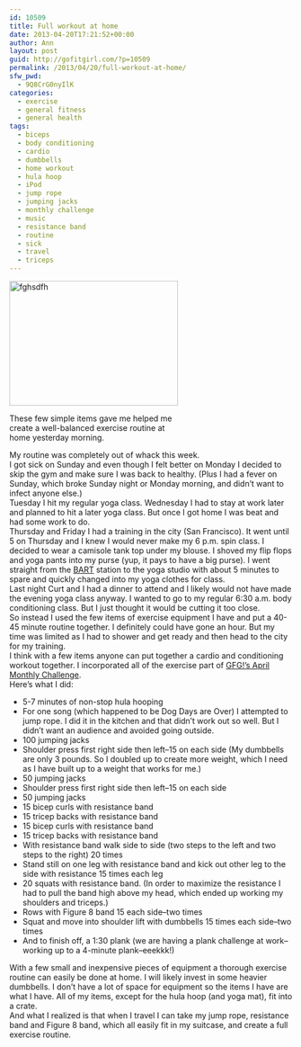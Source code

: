```yaml
---
id: 10509
title: Full workout at home
date: 2013-04-20T17:21:52+00:00
author: Ann
layout: post
guid: http://gofitgirl.com/?p=10509
permalink: /2013/04/20/full-workout-at-home/
sfw_pwd:
  - 9Q8CrG0nyIlK
categories:
  - exercise
  - general fitness
  - general health
tags:
  - biceps
  - body conditioning
  - cardio
  - dumbbells
  - home workout
  - hula hoop
  - iPod
  - jump rope
  - jumping jacks
  - monthly challenge
  - music
  - resistance band
  - routine
  - sick
  - travel
  - triceps
---
```

<div id="attachment_10512" style="width: 310px" class="wp-caption alignleft">
  <a href="http://gofitgirl.com/?attachment_id=10512" rel="attachment wp-att-10512"><img class="size-medium wp-image-10512" alt="fghsdfh" src="http://gofitgirl.com/wp-content/uploads/2013/04/Friday-workout-e1366502690806-300x222.jpg" width="300" height="222" /></a>
  
  <p class="wp-caption-text">
    These few simple items gave me helped me create a well-balanced exercise routine at home yesterday morning. 
  </p>
</div>

  
My routine was completely out of whack this week.  
I got sick on Sunday and even though I felt better on Monday I decided to skip the gym and make sure I was back to healthy. (Plus I had a fever on Sunday, which broke Sunday night or Monday morning, and didn&#8217;t want to infect anyone else.)  
Tuesday I hit my regular yoga class. Wednesday I had to stay at work later and planned to hit a later yoga class. But once I got home I was beat and had some work to do.  
Thursday and Friday I had a training in the city (San Francisco). It went until 5 on Thursday and I knew I would never make my 6 p.m. spin class. I decided to wear a camisole tank top under my blouse. I shoved my flip flops and yoga pants into my purse (yup, it pays to have a big purse). I went straight from the [BART](http://bart.gov) station to the yoga studio with about 5 minutes to spare and quickly changed into my yoga clothes for class.  
Last night Curt and I had a dinner to attend and I likely would not have made the evening yoga class anyway. I wanted to go to my regular 6:30 a.m. body conditioning class. But I just thought it would be cutting it too close.  
So instead I used the few items of exercise equipment I have and put a 40-45 minute routine together. I definitely could have gone an hour. But my time was limited as I had to shower and get ready and then head to the city for my training.  
I think with a few items anyone can put together a cardio and conditioning workout together. I incorporated all of the exercise part of [GFG!&#8217;s April Monthly Challenge](http://gofitgirl.com/?p=10354).  
Here&#8217;s what I did:

  * 5-7 minutes of non-stop hula hooping
  * For one song (which happened to be Dog Days are Over) I attempted to jump rope. I did it in the kitchen and that didn&#8217;t work out so well. But I didn&#8217;t want an audience and avoided going outside.
  * 100 jumping jacks
  * Shoulder press first right side then left&#8211;15 on each side (My dumbbells are only 3 pounds. So I doubled up to create more weight, which I need as I have built up to a weight that works for me.)
  * 50 jumping jacks
  * Shoulder press first right side then left&#8211;15 on each side
  * 50 jumping jacks
  * 15 bicep curls with resistance band
  * 15 tricep backs with resistance band
  * 15 bicep curls with resistance band
  * 15 tricep backs with resistance band
  * With resistance band walk side to side (two steps to the left and two steps to the right) 20 times
  * Stand still on one leg with resistance band and kick out other leg to the side with resistance 15 times each leg
  * 20 squats with resistance band. (In order to maximize the resistance I had to pull the band high above my head, which ended up working my shoulders and triceps.)
  * Rows with Figure 8 band 15 each side&#8211;two times
  * Squat and move into shoulder lift with dumbbells 15 times each side&#8211;two times
  * And to finish off, a 1:30 plank (we are having a plank challenge at work&#8211;working up to a 4-minute plank&#8211;eeekkk!)

With a few small and inexpensive pieces of equipment a thorough exercise routine can easily be done at home. I will likely invest in some heavier dumbbells. I don&#8217;t have a lot of space for equipment so the items I have are what I have. All of my items, except for the hula hoop (and yoga mat), fit into a crate.  
And what I realized is that when I travel I can take my jump rope, resistance band and Figure 8 band, which all easily fit in my suitcase, and create a full exercise routine.